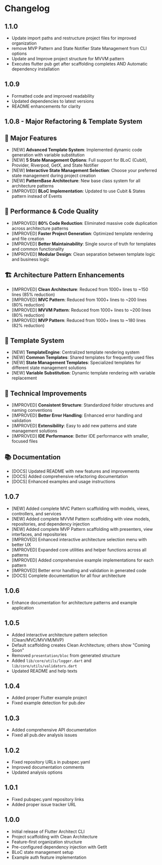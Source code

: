 # Changelog


## 1.1.0

- Update import paths and restructure project files for improved organization
- remove MVP Pattern and State Notifier State Management from CLI options
- Update and Improve project structure for MVVM pattern
- Executes flutter pub get after scaffolding completes AND Automatic dependency installation

## 1.0.9

- Formatted code and improved readability
- Updated dependencies to latest versions 
- README enhancements for clarity

## 1.0.8 - Major Refactoring & Template System

## 🚀 Major Features
- [NEW] **Advanced Template System**: Implemented dynamic code generation with variable substitution
- [NEW] **5 State Management Options**: Full support for BLoC (Cubit), Provider, Riverpod, GetX, and State Notifier
- [NEW] **Interactive State Management Selection**: Choose your preferred state management during project creation
- [NEW] **PatternBase Architecture**: New base class system for all architecture patterns
- [IMPROVED] **BLoC Implementation**: Updated to use Cubit & States pattern instead of Events

## 🎯 Performance & Code Quality
- [IMPROVED] **80% Code Reduction**: Eliminated massive code duplication across architecture patterns
- [IMPROVED] **Faster Project Generation**: Optimized template rendering and file creation
- [IMPROVED] **Better Maintainability**: Single source of truth for templates and common functionality
- [IMPROVED] **Modular Design**: Clean separation between template logic and business logic

## 🏗️ Architecture Pattern Enhancements
- [IMPROVED] **Clean Architecture**: Reduced from 1000+ lines to ~150 lines (85% reduction)
- [IMPROVED] **MVC Pattern**: Reduced from 1000+ lines to ~200 lines (80% reduction)
- [IMPROVED] **MVVM Pattern**: Reduced from 1000+ lines to ~200 lines (80% reduction)
- [IMPROVED] **MVP Pattern**: Reduced from 1000+ lines to ~180 lines (82% reduction)

## 🧩 Template System
- [NEW] **TemplateEngine**: Centralized template rendering system
- [NEW] **Common Templates**: Shared templates for frequently used files
- [NEW] **State Management Templates**: Specialized templates for different state management solutions
- [NEW] **Variable Substitution**: Dynamic template rendering with variable replacement

## 🔧 Technical Improvements
- [IMPROVED] **Consistent Structure**: Standardized folder structures and naming conventions
- [IMPROVED] **Better Error Handling**: Enhanced error handling and validation
- [IMPROVED] **Extensibility**: Easy to add new patterns and state management solutions
- [IMPROVED] **IDE Performance**: Better IDE performance with smaller, focused files

## 📚 Documentation
- [DOCS] Updated README with new features and improvements
- [DOCS] Added comprehensive refactoring documentation
- [DOCS] Enhanced examples and usage instructions

## 1.0.7

- [NEW] Added complete MVC Pattern scaffolding with models, views, controllers, and services
- [NEW] Added complete MVVM Pattern scaffolding with view models, repositories, and dependency injection
- [NEW] Added complete MVP Pattern scaffolding with presenters, view interfaces, and repositories
- [IMPROVED] Enhanced interactive architecture selection menu with better UX
- [IMPROVED] Expanded core utilities and helper functions across all patterns
- [IMPROVED] Added comprehensive example implementations for each pattern
- [IMPROVED] Better error handling and validation in generated code
- [DOCS] Complete documentation for all four architecture

## 1.0.6

- Enhance documentation for architecture patterns and example application

## 1.0.5

- Added interactive architecture pattern selection (Clean/MVC/MVVM/MVP)
- Default scaffolding creates Clean Architecture; others show "Coming Soon"
- Removed `presentation/bloc` from generated structure
- Added `lib/core/utils/logger.dart` and `lib/core/utils/validators.dart`
- Updated README and help texts

## 1.0.4

- Added proper Flutter example project
- Fixed example detection for pub.dev

## 1.0.3

- Added comprehensive API documentation
- Fixed all pub.dev analysis issues

## 1.0.2

- Fixed repository URLs in pubspec.yaml
- Improved documentation comments
- Updated analysis options

## 1.0.1

- Fixed pubspec.yaml repository links
- Added proper issue tracker URL

## 1.0.0

- Initial release of Flutter Architect CLI
- Project scaffolding with Clean Architecture
- Feature-first organization structure
- Pre-configured dependency injection with GetIt
- BLoC state management setup
- Example auth feature implementation